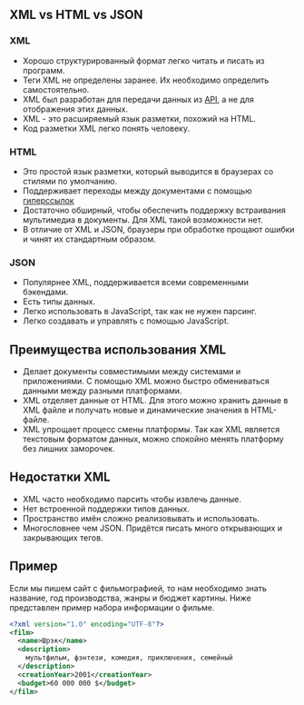 ## XML vs HTML vs JSON

### XML

- Хорошо структурированный формат легко читать и писать из программ.
- Теги XML не определены заранее. Их необходимо определить самостоятельно.
- XML был разработан для передачи данных из [API](/js/api/), а не для отображения этих данных.
- XML - это расширяемый язык разметки, похожий на HTML.
- Код разметки XML легко понять человеку.

### HTML

- Это простой язык разметки, который выводится в браузерах со стилями по умолчанию.
- Поддерживает переходы между документами с помощью [гиперссылок](/html/a)
- Достаточно обширный, чтобы обеспечить поддержку встраивания мультимедиа в документы. Для XML такой возможности нет.
- В отличие от XML и JSON, браузеры при обработке прощают ошибки и чинят их стандартным образом.

### JSON

- Популярнее XML, поддерживается всеми современными бэкендами.
- Есть типы данных.
- Легко использовать в JavaScript, так как не нужен парсинг.
- Легко создавать и управлять с помощью JavaScript.

## Преимущества использования XML

- Делает документы совместимыми между системами и приложениями. С помощью XML можно быстро обмениваться данными между разными платформами.
- XML отделяет данные от HTML. Для этого можно хранить данные в XML файле и получать новые и динамические значения в HTML-файле.
- XML упрощает процесс смены платформы. Так как XML является текстовым форматом данных, можно спокойно менять платформу без лишних заморочек.

## Недостатки XML

- XML часто необходимо парсить чтобы извлечь данные.
- Нет встроенной поддержки типов данных.
- Пространство имён сложно реализовывать и использовать.
- Многословнее чем JSON. Придётся писать много открывающих и закрывающих тегов.

## Пример

Если мы пишем сайт с фильмографией, то нам необходимо знать название, год производства, жанры и бюджет картины. Ниже представлен пример набора информации о фильме.

```xml
<?xml version="1.0" encoding="UTF-8"?>
<film>
  <name>Шрэк</name>
  <description>
    мультфильм, фэнтези, комедия, приключения, семейный
  </description>
  <creationYear>2001</creationYear>
  <budget>60 000 000 $</budget>
</film>
```
